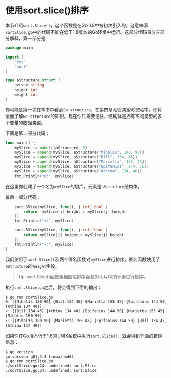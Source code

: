 # **使用sort.slice()排序**

本节介绍`sort.Slice()`，这个函数是在Go 1.8中被初次引入的。这意味着`sortSlice.go`中的代码不能在低于1.8版本的Go环境中运行。这部分代码将分三部分解释，第一部分是:

```go
package main

import (
    "fmt"
    "sort"
)

type aStructure struct {
    person string
    height int
    weight int
}
```

你可能是第一次在本书中看到`Go structure`，在第四章*组合类型的使用*中，你将全面了解`Go structure`的知识。现在你只需要记住，结构体是拥有不同类型的多个变量的数据类型。

下面是第二部分代码：
```go
func main() {
    mySlice := make([]aStructure, 0)
    mySlice = append(mySlice, aStructure{"Mihalis", 180, 90})
    mySlice = append(mySlice, aStructure{"Bill", 134, 45})
    mySlice = append(mySlice, aStructure{"Marietta", 155, 45})
    mySlice = append(mySlice, aStructure{"Epifanios", 144, 50})
    mySlice = append(mySlice, aStructure{"Athina", 134, 40})
    fmt.Println("0:", mySlice)
```

在这里你创建了一个名为`mySlice`的切片，元素是`aStructure`结构体。

最后一部分代码：

```go
    sort.Slice(mySlice, func(i, j int) bool {
        return  mySlice[i].height < mySlice[j].height
    })
    fmt.Println("<:", mySlice)

    sort.Slice(mySlice, func(i, j int) bool {
        return mySlice[i].height > mySlice[j].height
    })
    fmt.Println(">:", mySlice)
}
```

我们使用了`sort.Slice()`及两个匿名函数对`mySlice`进行排序，匿名函数使用了`aStructure`的`height`字段。

>Tip: sort.Slice()函数根据匿名排序函数对切片中的元素进行排序。

执行`sort.Slice.go`之后，将会得到下面的输出：

```bash
$ go run sortSlice.go
0: [{Mihalis 180 90} {Bill 134 45} {Marietta 155 45} {Epifanios 144 50}
{Athina 134 40}]
<: [{Bill 134 45} {Athina 134 40} {Epifanios 144 50} {Marietta 155 45}
{Mihalis 180 90}]
>: [{Mihalis 180 90} {Marietta 155 45} {Epifanios 144 50} {Bill 134 45}
{Athina 134 40}]
```

如果你在Go版本低于1.8的UNIX系统中执行`sort.Slice()`，就会得到下面的错误信息：

```bash
$ go version
go version g01.3.3 linux/amd64
$ go run sortSlice.go
./sortSlice.go:24: undefined: sort.Slice
./sortSlice.go:24: undefined: sort.Slice
```